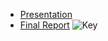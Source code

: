 - [Presentation](https://github.com/LittleDijkstraZ/Analogical_Retrieval/blob/master/Presentation.pdf)
- [Final Report](https://github.com/LittleDijkstraZ/Analogical_Retrieval/blob/master/Final%20Report.pdf)
![Key](https://github.com/user-attachments/assets/537eeea8-8d5c-442f-85b6-159914f67eca)
